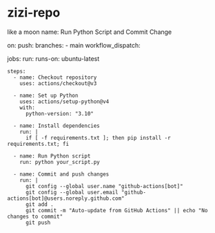# zizi-repo
like a moon
name: Run Python Script and Commit Change

on:
  push:
    branches:
      - main
  workflow_dispatch:

jobs:
  run:
    runs-on: ubuntu-latest

    steps:
      - name: Checkout repository
        uses: actions/checkout@v3

      - name: Set up Python
        uses: actions/setup-python@v4
        with:
          python-version: "3.10"

      - name: Install dependencies
        run: |
          if [ -f requirements.txt ]; then pip install -r requirements.txt; fi

      - name: Run Python script
        run: python your_script.py

      - name: Commit and push changes
        run: |
          git config --global user.name "github-actions[bot]"
          git config --global user.email "github-actions[bot]@users.noreply.github.com"
          git add .
          git commit -m "Auto-update from GitHub Actions" || echo "No changes to commit"
          git push


